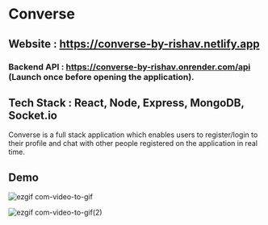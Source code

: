 # Converse

## Website : https://converse-by-rishav.netlify.app

### Backend API : https://converse-by-rishav.onrender.com/api (Launch once before opening the application).

## Tech Stack : React, Node, Express, MongoDB, Socket.io

Converse is a full stack application which enables users to register/login to their profile and chat with other people registered on the application in real time.

## Demo

![ezgif com-video-to-gif](https://user-images.githubusercontent.com/75539207/221046178-87ed5c5d-290d-47fa-bbe0-e5063487db42.gif)



![ezgif com-video-to-gif(2)](https://user-images.githubusercontent.com/75539207/221046829-fd31750e-7ff1-4a3e-9272-7680340d08c7.gif)
